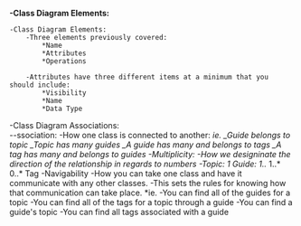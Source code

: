 **-Class Diagram Elements:**

    -Class Diagram Elements:
        -Three elements previously covered:
            *Name
            *Attributes
            *Operations

        -Attributes have three different items at a minimum that you should include:
            *Visibility
            *Name
            *Data Type
   -Class Diagram Associations:    
        --ssociation: 
            -How one class is connected to another:
            *ie.
                _Guide belongs to topic
                _Topic has many guides
                _A guide has many and belongs to tags
                _A tag has many and belongs to guides
        -Multiplicity:
            -How we designinate the direction of the relationship in regards to numbers
                -Topic: 1 Guide: 1..*    1..*     0..* Tag
        -Navigability
            -How you can take one class and have it communicate with any other classes.
            -This sets the rules for knowing how that communication can take place.
            *ie. 
                -You can find all of the guides for a topic
                -You can find all of the tags for a topic through a guide
                -You can find a guide's topic
                -You can find all tags associated with a guide
